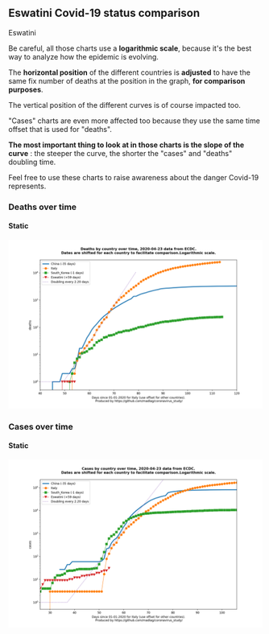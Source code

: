 ## Eswatini Covid-19 status comparison 

Eswatini



Be careful, all those charts use a **logarithmic scale**, because it's the best way to analyze how the epidemic is evolving.
 
The **horizontal position** of the different countries is **adjusted** to have the same fix number of deaths at the position in the graph, **for comparison purposes**.

The vertical position of the different curves is of course impacted too.

"Cases" charts are even more affected too because they use the same time offset that is used for "deaths".

**The most important thing to look at in those charts is the slope of the curve** : the steeper the curve, the shorter the "cases" and "deaths" doubling time.

Feel free to use these charts to raise awareness about the danger Covid-19 represents. 


 
### Deaths over time
 
#### Static
![Eswatini covid-19 deaths static chart](https://raw.githubusercontent.com/madlag/coronavirus_study/master/notebooks/graphs/2020-04-23/countries/Eswatini/2020-04-23_Eswatini_deaths.png "Eswatini covid-19 deaths static chart")   

 
### Cases over time
 
#### Static
![Eswatini covid-19 cases static chart](https://raw.githubusercontent.com/madlag/coronavirus_study/master/notebooks/graphs/2020-04-23/countries/Eswatini/2020-04-23_Eswatini_cases.png "Eswatini covid-19 cases static chart")   

